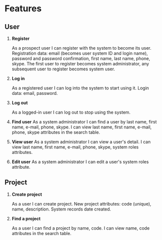 Features
========

User
----

1. __Register__

	As a prospect user I can register with the system to become its user.
Registration data: email (becomes user system ID and login name),
password and password confirmation, first name, last name, phone, skype.
The first user to register becomes system administrator, 
any subsequent user to register becomes system user.

1. __Log in__

	As a registered user I can log into the system to start using it.
Login data: email, password.

1. __Log out__

	As a logged-in user I can log out to stop using the system.

1. __Find user__
	As a system administrator I can find a user by 
last name, first name, e-mail, phone, skype.
I can view last name, first name, e-mail, phone, skype
attributes in the search table.

1. __View user__
	As a system administrator I can view a user's detail.
I can view last name, first name, e-mail, phone, skype, system roles
attributes.

1. __Edit user__
	As a system administrator I can edit a user's system roles attribute.

Project
-------

1. __Create project__

	As a user I can create project.
New project attributes: code (unique), name, description.
System records date created.

1. __Find a project__

	As a user I can find a project by name, code.
I can view name, code attributes in the search table.

